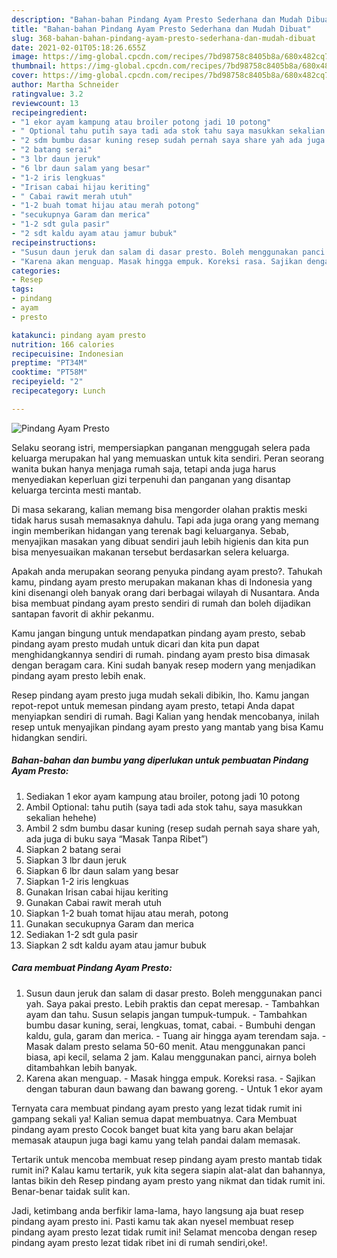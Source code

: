 ```yaml
---
description: "Bahan-bahan Pindang Ayam Presto Sederhana dan Mudah Dibuat"
title: "Bahan-bahan Pindang Ayam Presto Sederhana dan Mudah Dibuat"
slug: 368-bahan-bahan-pindang-ayam-presto-sederhana-dan-mudah-dibuat
date: 2021-02-01T05:18:26.655Z
image: https://img-global.cpcdn.com/recipes/7bd98758c8405b8a/680x482cq70/pindang-ayam-presto-foto-resep-utama.jpg
thumbnail: https://img-global.cpcdn.com/recipes/7bd98758c8405b8a/680x482cq70/pindang-ayam-presto-foto-resep-utama.jpg
cover: https://img-global.cpcdn.com/recipes/7bd98758c8405b8a/680x482cq70/pindang-ayam-presto-foto-resep-utama.jpg
author: Martha Schneider
ratingvalue: 3.2
reviewcount: 13
recipeingredient:
- "1 ekor ayam kampung atau broiler potong jadi 10 potong"
- " Optional tahu putih saya tadi ada stok tahu saya masukkan sekalian hehehe"
- "2 sdm bumbu dasar kuning resep sudah pernah saya share yah ada juga di buku saya Masak Tanpa Ribet"
- "2 batang serai"
- "3 lbr daun jeruk"
- "6 lbr daun salam yang besar"
- "1-2 iris lengkuas"
- "Irisan cabai hijau keriting"
- " Cabai rawit merah utuh"
- "1-2 buah tomat hijau atau merah potong"
- "secukupnya Garam dan merica"
- "1-2 sdt gula pasir"
- "2 sdt kaldu ayam atau jamur bubuk"
recipeinstructions:
- "Susun daun jeruk dan salam di dasar presto. Boleh menggunakan panci yah. Saya pakai presto. Lebih praktis dan cepat meresap. Tambahkan ayam dan tahu. Susun selapis jangan tumpuk-tumpuk. Tambahkan bumbu dasar kuning, serai, lengkuas, tomat, cabai. Bumbuhi dengan kaldu, gula, garam dan merica. Tuang air hingga ayam terendam saja. Masak dalam presto selama 50-60 menit. Atau menggunakan panci biasa, api kecil, selama 2 jam. Kalau menggunakan panci, airnya boleh ditambahkan lebih banyak."
- "Karena akan menguap. Masak hingga empuk. Koreksi rasa. Sajikan dengan taburan daun bawang dan bawang goreng. Untuk 1 ekor ayam"
categories:
- Resep
tags:
- pindang
- ayam
- presto

katakunci: pindang ayam presto 
nutrition: 166 calories
recipecuisine: Indonesian
preptime: "PT34M"
cooktime: "PT58M"
recipeyield: "2"
recipecategory: Lunch

---
```



![Pindang Ayam Presto](https://img-global.cpcdn.com/recipes/7bd98758c8405b8a/680x482cq70/pindang-ayam-presto-foto-resep-utama.jpg)

Selaku seorang istri, mempersiapkan panganan menggugah selera pada keluarga merupakan hal yang memuaskan untuk kita sendiri. Peran seorang  wanita bukan hanya menjaga rumah saja, tetapi anda juga harus menyediakan keperluan gizi terpenuhi dan panganan yang disantap keluarga tercinta mesti mantab.

Di masa  sekarang, kalian memang bisa mengorder olahan praktis meski tidak harus susah memasaknya dahulu. Tapi ada juga orang yang memang ingin memberikan hidangan yang terenak bagi keluarganya. Sebab, menyajikan masakan yang dibuat sendiri jauh lebih higienis dan kita pun bisa menyesuaikan makanan tersebut berdasarkan selera keluarga. 



Apakah anda merupakan seorang penyuka pindang ayam presto?. Tahukah kamu, pindang ayam presto merupakan makanan khas di Indonesia yang kini disenangi oleh banyak orang dari berbagai wilayah di Nusantara. Anda bisa membuat pindang ayam presto sendiri di rumah dan boleh dijadikan santapan favorit di akhir pekanmu.

Kamu jangan bingung untuk mendapatkan pindang ayam presto, sebab pindang ayam presto mudah untuk dicari dan kita pun dapat menghidangkannya sendiri di rumah. pindang ayam presto bisa dimasak dengan beragam cara. Kini sudah banyak resep modern yang menjadikan pindang ayam presto lebih enak.

Resep pindang ayam presto juga mudah sekali dibikin, lho. Kamu jangan repot-repot untuk memesan pindang ayam presto, tetapi Anda dapat menyiapkan sendiri di rumah. Bagi Kalian yang hendak mencobanya, inilah resep untuk menyajikan pindang ayam presto yang mantab yang bisa Kamu hidangkan sendiri.

<!--inarticleads1-->

##### Bahan-bahan dan bumbu yang diperlukan untuk pembuatan Pindang Ayam Presto:

1. Sediakan 1 ekor ayam kampung atau broiler, potong jadi 10 potong
1. Ambil  Optional: tahu putih (saya tadi ada stok tahu, saya masukkan sekalian hehehe)
1. Ambil 2 sdm bumbu dasar kuning (resep sudah pernah saya share yah, ada juga di buku saya “Masak Tanpa Ribet”)
1. Siapkan 2 batang serai
1. Siapkan 3 lbr daun jeruk
1. Siapkan 6 lbr daun salam yang besar
1. Siapkan 1-2 iris lengkuas
1. Gunakan Irisan cabai hijau keriting
1. Gunakan  Cabai rawit merah utuh
1. Siapkan 1-2 buah tomat hijau atau merah, potong
1. Gunakan secukupnya Garam dan merica
1. Sediakan 1-2 sdt gula pasir
1. Siapkan 2 sdt kaldu ayam atau jamur bubuk




<!--inarticleads2-->

##### Cara membuat Pindang Ayam Presto:

1. Susun daun jeruk dan salam di dasar presto. Boleh menggunakan panci yah. Saya pakai presto. Lebih praktis dan cepat meresap. - Tambahkan ayam dan tahu. Susun selapis jangan tumpuk-tumpuk. - Tambahkan bumbu dasar kuning, serai, lengkuas, tomat, cabai. - Bumbuhi dengan kaldu, gula, garam dan merica. - Tuang air hingga ayam terendam saja. - Masak dalam presto selama 50-60 menit. Atau menggunakan panci biasa, api kecil, selama 2 jam. Kalau menggunakan panci, airnya boleh ditambahkan lebih banyak.
1. Karena akan menguap. - Masak hingga empuk. Koreksi rasa. - Sajikan dengan taburan daun bawang dan bawang goreng. - Untuk 1 ekor ayam




Ternyata cara membuat pindang ayam presto yang lezat tidak rumit ini gampang sekali ya! Kalian semua dapat membuatnya. Cara Membuat pindang ayam presto Cocok banget buat kita yang baru akan belajar memasak ataupun juga bagi kamu yang telah pandai dalam memasak.

Tertarik untuk mencoba membuat resep pindang ayam presto mantab tidak rumit ini? Kalau kamu tertarik, yuk kita segera siapin alat-alat dan bahannya, lantas bikin deh Resep pindang ayam presto yang nikmat dan tidak rumit ini. Benar-benar taidak sulit kan. 

Jadi, ketimbang anda berfikir lama-lama, hayo langsung aja buat resep pindang ayam presto ini. Pasti kamu tak akan nyesel membuat resep pindang ayam presto lezat tidak rumit ini! Selamat mencoba dengan resep pindang ayam presto lezat tidak ribet ini di rumah sendiri,oke!.

